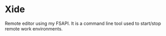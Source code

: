 Xide
====

Remote editor using my FSAPI. It is a command line tool used to start/stop remote work environments.
